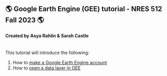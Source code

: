 ## 🌎 Google Earth Engine (GEE) tutorial - NRES 512 Fall 2023 🌎
#### Created by Asya Rahlin & Sarah Castle 

<br>
This tutorial will introduce the following:

1. How to [make a Google Earth Engine account](https://aarahlin.github.io/1)
2. How to [open a data layer in GEE](https://aarahlin.github.io/2)

